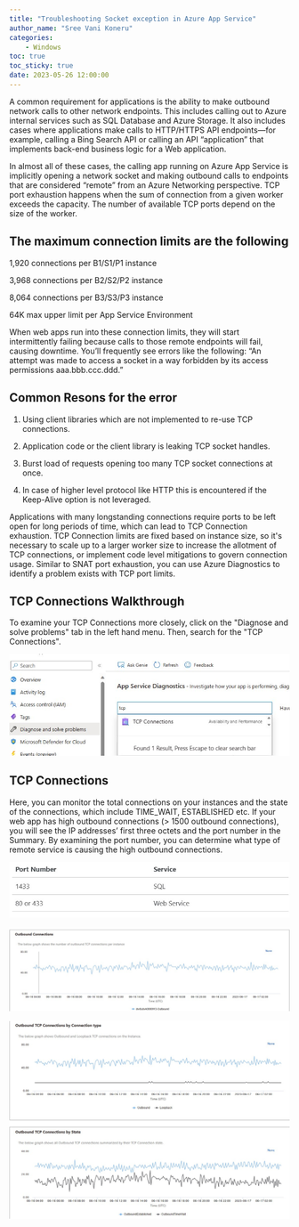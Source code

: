 ```yaml
---
title: "Troubleshooting Socket exception in Azure App Service"
author_name: "Sree Vani Koneru"
categories:
    - Windows
toc: true
toc_sticky: true
date: 2023-05-26 12:00:00
---
```

<html>
<head>
  <!-- Google tag (gtag.js) -->
<script async src="https://www.googletagmanager.com/gtag/js?id=G-0DC5DVJXR5"></script>
<script>
  window.dataLayer = window.dataLayer || [];
  function gtag(){dataLayer.push(arguments);}
  gtag('js', new Date());

  gtag('config', 'G-0DC5DVJXR5');
</script>
</head>
</html>

A common requirement for applications is the ability to make outbound network
calls to other network endpoints. This includes calling out to Azure internal
services such as SQL Database and Azure Storage. It also includes cases where
applications make calls to HTTP/HTTPS API endpoints—for example, calling a Bing
Search API or calling an API “application” that implements back-end business
logic for a Web application.

In almost all of these cases, the calling app running on Azure App Service is
implicitly opening a network socket and making outbound calls to endpoints
that are considered “remote” from an Azure Networking perspective. TCP port
exhaustion happens when the sum of connection from a given worker exceeds the
capacity. The number of available TCP ports depend on the size of the worker.

## The maximum connection limits are the following

1,920 connections per B1/S1/P1 instance

3,968 connections per B2/S2/P2 instance

8,064 connections per B3/S3/P3 instance

64K max upper limit per App Service Environment

 When web apps run into these connection limits, they will start intermittently
 failing because calls to those remote endpoints will fail, causing downtime.
 You’ll frequently see errors like the following: “An attempt was made to access
 a socket in a way forbidden by its access permissions aaa.bbb.ccc.ddd.”

## Common Resons for the error

1. Using client libraries which are not implemented to re-use TCP connections.

2. Application code or the client library is leaking TCP socket handles.

3. Burst load of requests opening too many TCP socket connections at once.

4. In case of higher level protocol like HTTP this is encountered if the
Keep-Alive option is not leveraged.

Applications with many longstanding connections require ports to be left
open for long periods of time, which can lead to TCP Connection exhaustion.
TCP Connection limits are fixed based on instance size, so it's necessary to
scale up to a larger worker size to increase the allotment of TCP connections,
or implement code level mitigations to govern connection usage. Similar to SNAT
port exhaustion, you can use Azure Diagnostics to identify a problem exists with
TCP port limits.

## TCP Connections Walkthrough

To examine your TCP Connections more closely, click on the "Diagnose and solve
problems" tab in the left hand menu. Then, search for  the "TCP Connections".

![flow](/media/2023/TCP/03.jpg)

## TCP Connections

Here, you can monitor the total connections on your instances and the state of
the connections, which include TIME_WAIT, ESTABLISHED etc. If your web app has
high outbound connections (> 1500 outbound connections), you will see the IP addresses’
first three octets and the port number in the Summary.
By examining the port number, you can determine what type of remote service is
causing the high outbound connections.

![flow](/media/2023/TCP/04.jpg)

![flow](/media/2023/TCP/01.jpg)

![flow](/media/2023/TCP/02.jpg)
